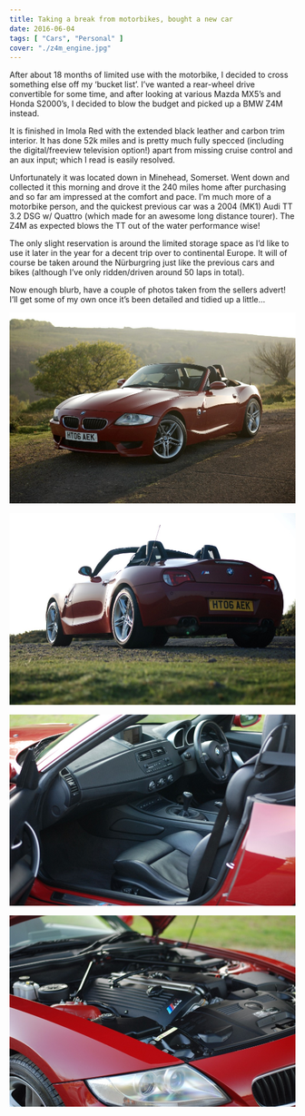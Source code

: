 ```yaml
---
title: Taking a break from motorbikes, bought a new car
date: 2016-06-04
tags: [ "Cars", "Personal" ]
cover: "./z4m_engine.jpg"
---
```


After about 18 months of limited use with the motorbike, I decided to cross something else off my ‘bucket list’. I’ve wanted a rear-wheel drive convertible for some time, and after looking at various Mazda MX5’s and Honda S2000’s, I decided to blow the budget and picked up a BMW Z4M instead.

It is finished in Imola Red with the extended black leather and carbon trim interior. It has done 52k miles and is pretty much fully specced (including the digital/freeview television option!) apart from missing cruise control and an aux input; which I read is easily resolved.

Unfortunately it was located down in Minehead, Somerset. Went down and collected it this morning and drove it the 240 miles home after purchasing and so far am impressed at the comfort and pace. I’m much more of a motorbike person, and the quickest previous car was a 2004 (MK1) Audi TT 3.2 DSG w/ Quattro (which made for an awesome long distance tourer). The Z4M as expected blows the TT out of the water performance wise!

The only slight reservation is around the limited storage space as I’d like to use it later in the year for a decent trip over to continental Europe. It will of course be taken around the Nürburgring just like the previous cars and bikes (although I’ve only ridden/driven around 50 laps in total).

Now enough blurb, have a couple of photos taken from the sellers advert! I’ll get some of my own once it’s been detailed and tidied up a little…

![Z4M Front](./z4m_front.jpg)

![Z4M Rear](./z4m_rear.jpg)

![Z4M Interior](./z4m_interior.jpg)

![Z4M Engine](./z4m_engine.jpg)

